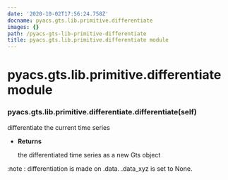 ```yaml
---
date: '2020-10-02T17:56:24.758Z'
docname: pyacs.gts.lib.primitive.differentiate
images: {}
path: /pyacs-gts-lib-primitive-differentiate
title: pyacs.gts.lib.primitive.differentiate module
---
```


# pyacs.gts.lib.primitive.differentiate module


### pyacs.gts.lib.primitive.differentiate.differentiate(self)
differentiate the current time series


* **Returns**

    the differentiated time series as a new Gts object


:note : differentiation is made on .data. .data_xyz is set to None.
